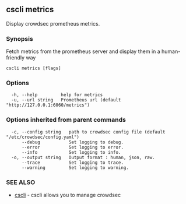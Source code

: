 ## cscli metrics

Display crowdsec prometheus metrics.

### Synopsis

Fetch metrics from the prometheus server and display them in a human-friendly way

```
cscli metrics [flags]
```

### Options

```
  -h, --help         help for metrics
  -u, --url string   Prometheus url (default "http://127.0.0.1:6060/metrics")
```

### Options inherited from parent commands

```
  -c, --config string   path to crowdsec config file (default "/etc/crowdsec/config.yaml")
      --debug           Set logging to debug.
      --error           Set logging to error.
      --info            Set logging to info.
  -o, --output string   Output format : human, json, raw.
      --trace           Set logging to trace.
      --warning         Set logging to warning.
```

### SEE ALSO

* [cscli](cscli.md)	 - cscli allows you to manage crowdsec



